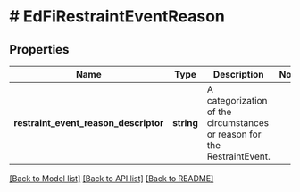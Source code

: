 # # EdFiRestraintEventReason

## Properties

Name | Type | Description | Notes
------------ | ------------- | ------------- | -------------
**restraint_event_reason_descriptor** | **string** | A categorization of the circumstances or reason for the RestraintEvent. |

[[Back to Model list]](../../README.md#models) [[Back to API list]](../../README.md#endpoints) [[Back to README]](../../README.md)
